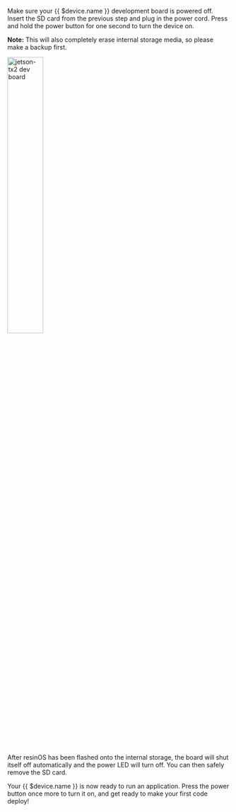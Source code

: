 Make sure your {{ $device.name }} development board is powered off. Insert the SD card from the previous step and plug in the power cord. Press and hold the power button for one second to turn the device on.

__Note:__ This will also completely erase internal storage media, so please make a backup first.

<img alt="jetson-tx2 dev board" src="/images/docs/devices/jetson-tx2/jetson-tx2-dev.png" width="40%">

After resinOS has been flashed onto the internal storage, the board will shut itself off automatically and the power LED will turn off. You can then safely remove the SD card.

Your {{ $device.name }} is now ready to run an application. Press the power button once more to turn it on, and get ready to make your first code deploy!
